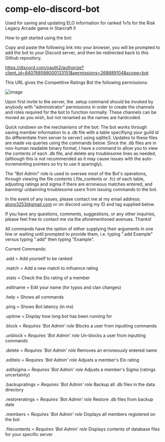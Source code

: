 # comp-elo-discord-bot
Used for saving and updating ELO information for ranked 1v1s for the Risk Legacy Arcade game in Starcraft II

How to get started using the bot:

Copy and paste the following link into your browser, you will be prompted to add the bot to your Discord server, and
then be redirected back to this Github repository.

https://discord.com/oauth2/authorize?client_id=840768588000133151&permissions=268889104&scope=bot

This URL gives the Competitive Ratings Bot the following permissions:

![image](https://user-images.githubusercontent.com/58061340/120872200-978d8300-c563-11eb-966f-229ca1cc9038.png)

Upon first invite to the server, the .setup command should be invoked by anybody with "administrator" permissions
in order to create the channels and roles required for the bot to function normally. These channels can be moved as 
you wish, but not renamed as the names are hardcoded.


Quick rundown on the mechanisms of the bot:
The bot works through saving member information to a .db file with a table specifiyng your guild id 
(to differentiate from server to server) using sqllite3. Updates to these files are made via queries using the commands
below. Since the .db files are in non-human readable binary format, I have a command to allow you to view the contents 
of each .db file, and delete any troublesome lines as needed, (although this is not recommended as it may cause issues 
with the auto-incrementing pointers so try to use it sparingly).


The "Bot Admin" role is used to oversee most of the Bot's operations, through viewing the file contents 
(.file_contents or .fc) of each table, adjusting ratings and sigma if there are erroneous matches entered, and banning/
unbanning troublesome users from issuing commands to the bot.


In the event of any issues, please contact me at my email address: alons3253@gmail.com or on discord using my ID and
tag supplied below.

If you have any questions, comments, suggestions, or any other inquiries, please feel free to contact me via the aforementioned avenues. Thanks!

All commands have the option of either supplying their arguments in one line or waiting until prompted to provide them,
i.e. typing ".add <Clan>Example" versus typing ".add" then typing "<Clan>Example".

Current Commands:

.add = Add yourself to be ranked

.match = Add a new match to influence rating

.stats = Check the Elo rating of a member

.editname = Edit your name (for typos and clan changes)

.help = Shows all commands

.ping = Shows Bot latency (in ms)

.uptime = Display how long bot has been running for

.block = *Requires \'Bot Admin\' role* Blocks a user from inputting commands

.unblock = *Requires \'Bot Admin\' role* Un-blocks a user from inputting commands

.delete = *Requires \'Bot Admin\' role* Removes an erroneously entered name

.editelo = *Requires \'Bot Admin\' role* Adjusts a member's Elo rating

.editsigma = *Requires \'Bot Admin\' role* Adjusts a member's Sigma (ratings uncertainty)

.backupratings = *Requires \'Bot Admin\' role* Backup all .db files in the data directory

.restoreratings = *Requires \'Bot Admin\' role* Restore .db files from backup date

.members = *Requires \'Bot Admin\' role* Displays all members registered on the bot

.filecontents = *Requires \'Bot Admin\' role* Displays contents of database files for your specific server

